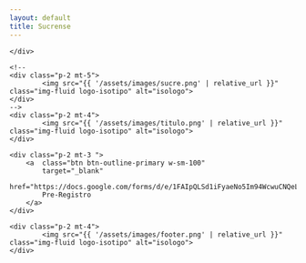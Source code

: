 ```yaml
---
layout: default
title: Sucrense
---
```



<div class="container d-flex justify-content-center">

<div class="d-flex flex-column align-items-center">
	<div class="p-2 mt-5">

	</div>
	
	<!--
	<div class="p-2 mt-5">
			<img src="{{ '/assets/images/sucre.png' | relative_url }}" class="img-fluid logo-isotipo" alt="isologo">
	</div>
	-->
	<div class="p-2 mt-4">
			<img src="{{ '/assets/images/titulo.png' | relative_url }}" class="img-fluid logo-isotipo" alt="isologo">
	</div>

	<div class="p-2 mt-3 ">
		<a 	class="btn btn-outline-primary w-sm-100" 
			target="_blank" 
			href="https://docs.google.com/forms/d/e/1FAIpQLSd1iFyaeNo5Im94WcwuCNQeLPcYlEXt_pwR_lNwz8BxsH_sNA/viewform">
			Pre-Registro
		</a>
	</div>

	<div class="p-2 mt-4">
			<img src="{{ '/assets/images/footer.png' | relative_url }}" class="img-fluid logo-isotipo" alt="isologo">
	</div>

</div>
</div>


<!--<div id="padre">padre<div id="hijo">hijo</div></div>-->